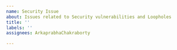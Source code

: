 ```yaml
---
name: Security Issue
about: Issues related to Security vulnerabilities and Loopholes
title: ''
labels: ''
assignees: ArkaprabhaChakraborty

---
```



